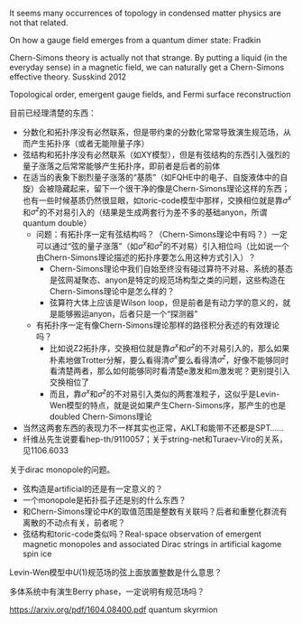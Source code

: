 It seems many occurrences of topology in condensed matter physics are not that related.

On how a gauge field emerges from a quantum dimer state: Fradkin 

Chern-Simons theory is actually not that strange. By putting a liquid (in the everyday sense) in a magnetic field, 
we can naturally get a Chern-Simons effective theory. Susskind 2012

Topological order, emergent gauge fields, and Fermi surface reconstruction

目前已经理清楚的东西：
- 分数化和拓扑序没有必然联系，但是带约束的分数化常常导致演生规范场，从而产生拓扑序（或者无能隙量子序）
- 弦结构和拓扑序没有必然联系（如XY模型），但是有弦结构的东西引入强烈的量子涨落之后常常能够产生拓扑序，即前者是后者的前体
- 在适当的表象下剧烈量子涨落的“基质”（如FQHE中的电子、自旋液体中的自旋）会被隐藏起来，留下一个很干净的像是Chern-Simons理论这样的东西；也有一些时候基质仍然很显眼，如toric-code模型中那样，交换相位就是靠$\sigma^x$和$\sigma^z$的不对易引入的（结果是生成两套行为差不多的基础anyon，所谓quantum double）
  - 问题：有拓扑序一定有弦结构吗？（Chern-Simons理论中有吗？）一定可以通过“弦的量子涨落”（如$\sigma^x$和$\sigma^z$的不对易）引入相位吗（比如说一个由Chern-Simons理论描述的拓扑序要怎么用这种方式引入）？
    - Chern-Simons理论中我们自始至终没有碰过算符不对易、系统的基态是弦网凝聚态、anyon是特定的规范场构型之类的问题，这些构造在Chern-Simons理论中是怎么样的？
    - 弦算符大体上应该是Wilson loop，但是前者是有动力学的意义的，就是能够搬运anyon，后者只是一个“探测器”
  - 有拓扑序一定有像Chern-Simons理论那样的路径积分表述的有效理论吗？
    - 比如说Z2拓扑序，交换相位就是靠$\sigma^x$和$\sigma^z$的不对易引入的，那么如果朴素地做Trotter分解，要么看得清$\sigma^x$要么看得清$\sigma^z$，好像不能够同时看清楚两者，那么如何能够同时看清楚e激发和m激发呢？更别提引入交换相位了
    - 而且，靠$\sigma^x$和$\sigma^z$的不对易引入类似的两套准粒子，这似乎是Levin-Wen模型的特点，就是说如果产生Chern-Simons序，那产生的也是doubled Chern-Simons理论
- 当然这两套东西的表现力不一样其实也正常，AKLT和能带不还都是SPT……
- 纤维丛先生说要看hep-th/9110057；关于string-net和Turaev-Viro的关系，见1106.6033

关于dirac monopole的问题。
- 弦构造是artificial的还是有一定意义的？
- 一个monopole是拓扑孤子还是别的什么东西？
- 和Chern-Simons理论中$K$的取值范围是整数有关联吗？后者和重整化群流有离散的不动点有关，前者呢？
- 弦结构和toric-code类似吗？Real-space observation of emergent magnetic monopoles and associated Dirac strings in artificial kagome spin ice

Levin-Wen模型中$U(1)$规范场的弦上面放置整数是什么意思？

多体系统中有演生Berry phase，一定说明有规范场吗？

https://arxiv.org/pdf/1604.08400.pdf quantum skyrmion